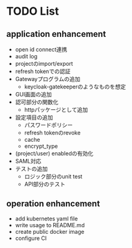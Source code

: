 # TODO List

## application enhancement

- open id connect連携
- audit log
- projectのimport/export
- refresh tokenでの認証
- Gatewayプログラムの追加
  - keycloak-gatekeeperのようなものを想定
- GUI画面の追加
- 認可部分の関数化
  - httpパッケージとして追加
- 設定項目の追加
  - パスワードポリシー
  - refresh tokenのrevoke
  - cache
  - encrypt_type
- (project/user) enabledの有効化
- SAML対応
- テストの追加
  - ロジック部分のunit test
  - API部分のテスト

## operation enhancement

- add kubernetes yaml file
- write usage to README.md
- create public docker image
- configure CI
